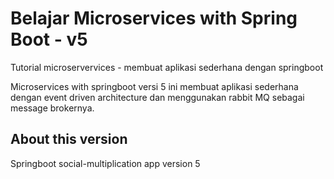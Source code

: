 # Belajar Microservices with Spring Boot - v5

Tutorial microservervices - membuat aplikasi sederhana dengan springboot

Microservices with springboot versi 5 ini membuat aplikasi sederhana dengan event driven architecture dan menggunakan
rabbit MQ sebagai message brokernya.

## About this version

Springboot social-multiplication app version 5
